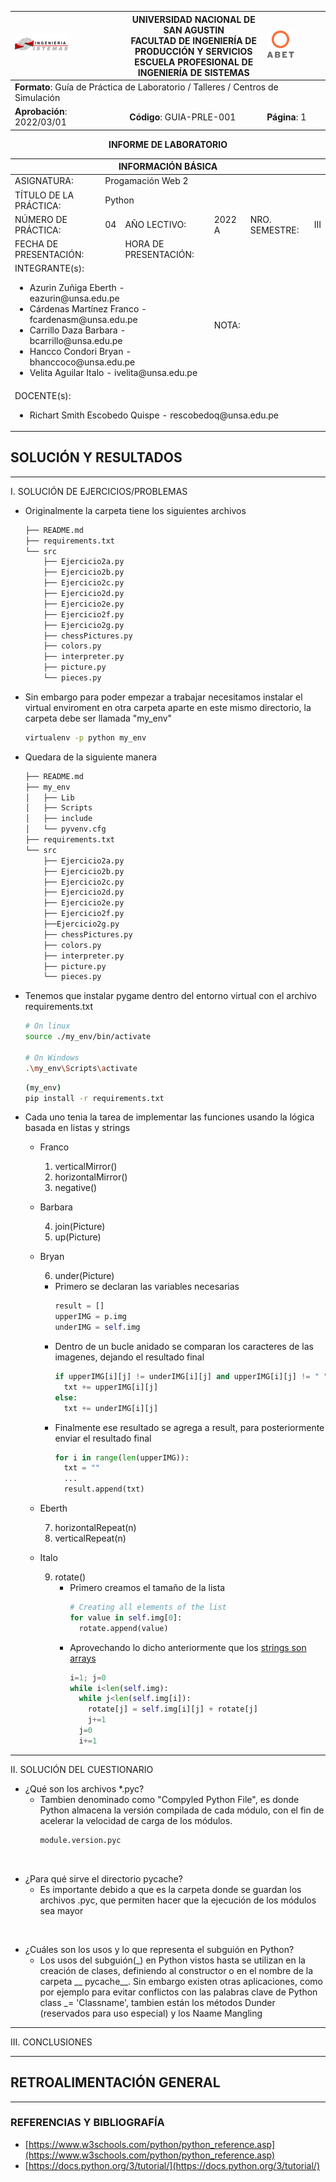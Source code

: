 <div align="center">
<table>
    <theader>
        <tr>
            <td><img src="https://github.com/rescobedoq/pw2/blob/main/epis.png?raw=true" alt="EPIS" style="width:50%; height:auto"/></td>
            <th>
                <span style="font-weight:bold;">UNIVERSIDAD NACIONAL DE SAN AGUSTIN</span><br/>
                <span style="font-weight:bold;">FACULTAD DE INGENIERÍA DE PRODUCCIÓN Y SERVICIOS</span><br/>
                <span style="font-weight:bold;">ESCUELA PROFESIONAL DE INGENIERÍA DE SISTEMAS</span>
            </th>
            <td><img src="https://github.com/rescobedoq/pw2/blob/main/abet.png?raw=true" alt="ABET" style="width:50%; height:auto"/></td>
        </tr>
    </theader>
    <tbody>
        <tr>
            <td colspan="3"><span style="font-weight:bold;">Formato</span>: Guía de Práctica de Laboratorio / Talleres / Centros de Simulación</td>
        </tr>
        <tr>
            <td><span style="font-weight:bold;">Aprobación</span>:  2022/03/01</td>
            <td><span style="font-weight:bold;">Código</span>: GUIA-PRLE-001</td>
            <td><span style="font-weight:bold;">Página</span>: 1</td>
        </tr>
    </tbody>
</table>
<span style="font-weight:bold;">INFORME DE LABORATORIO</span><br/>

<table>
    <theader>
        <tr><th colspan="6">INFORMACIÓN BÁSICA</th></tr>
    </theader>
    <tbody>
        <tr>
            <td>ASIGNATURA:</td>
            <td colspan="5">Progamación Web 2</td>
        </tr>
        <tr>
            <td>TÍTULO DE LA PRÁCTICA:</td><td colspan="5">Python</td>
        </tr>
        <tr>
            <td>NÚMERO DE PRÁCTICA:</td>
            <td>04</td>
            <td>AÑO LECTIVO:</td>
            <td>2022 A</td>
            <td>NRO. SEMESTRE:</td>
            <td>III</td>
        </tr>
        <tr>
            <td>FECHA DE PRESENTACIÓN:</td>
            <td></td>
            <td>HORA DE PRESENTACIÓN:</td>
            <td colspan="3"></td>
        </tr>
        <tr>
            <td colspan="3">INTEGRANTE(s):
                <ul>
                    <li>Azurin Zuñiga Eberth - eazurin@unsa.edu.pe</li>
                    <li>Cárdenas Martínez Franco - fcardenasm@unsa.edu.pe</li>
                    <li>Carrillo Daza Barbara - bcarrillo@unsa.edu.pe</li>
                    <li>Hancco Condori Bryan - bhanccoco@unsa.edu.pe</li>
                    <li>Velita Aguilar Italo - ivelita@unsa.edu.pe</li>
                </ul>
            </td>
            <td>NOTA:</td>
            <td colspan="2"></td>
        </tr>
        <tr>
            <td colspan="6">DOCENTE(s):
                <ul>
                    <li>Richart Smith Escobedo Quispe - rescobedoq@unsa.edu.pe</li>
                </ul>
            </td>
        </tr>
    </tbody>
</table>
</div>

<!-- Reportes -->
## SOLUCIÓN Y RESULTADOS

---

I. SOLUCIÓN DE EJERCICIOS/PROBLEMAS <br>
* Originalmente la carpeta tiene los siguientes archivos
    ```sh
    ├── README.md
    ├── requirements.txt
    └── src
        ├── Ejercicio2a.py
        ├── Ejercicio2b.py
        ├── Ejercicio2c.py
        ├── Ejercicio2d.py
        ├── Ejercicio2e.py
        ├── Ejercicio2f.py
        ├── Ejercicio2g.py
        ├── chessPictures.py
        ├── colors.py
        ├── interpreter.py
        ├── picture.py
        └── pieces.py
    ```
* Sin embargo para poder empezar a trabajar necesitamos instalar el virtual enviroment en otra carpeta aparte en este mismo directorio, la carpeta debe ser llamada "my_env"
    ```sh
    virtualenv -p python my_env
    ```
* Quedara de la siguiente manera
    ```sh
    ├── README.md
    ├── my_env
    │   ├── Lib
    │   ├── Scripts
    │   ├── include
    │   └── pyvenv.cfg
    ├── requirements.txt
    └── src
        ├── Ejercicio2a.py
        ├── Ejercicio2b.py
        ├── Ejercicio2c.py
        ├── Ejercicio2d.py
        ├── Ejercicio2e.py
        ├── Ejercicio2f.py
        ├──Ejercicio2g.py
        ├── chessPictures.py
        ├── colors.py
        ├── interpreter.py
        ├── picture.py
        └── pieces.py
    ```
* Tenemos que instalar pygame dentro del entorno virtual con el archivo requirements.txt
    ```sh
    # On linux
    source ./my_env/bin/activate

    # On Windows
    .\my_env\Scripts\activate
    ```
    ```sh
    (my_env)
    pip install -r requirements.txt
    ```
* Cada uno tenia la tarea de implementar las funciones usando la lógica basada en listas y strings
    * Franco
        1. verticalMirror()
        2. horizontalMirror()
        3. negative()
    * Barbara <!--Dejar el espacio de abajo-->

        4. join(Picture)
        5. up(Picture)
    * Bryan <!--Dejar el espacio de abajo-->

        6. under(Picture)
		* Primero se declaran las variables necesarias
			```python
			result = []
			upperIMG = p.img
			underIMG = self.img
			```
		* Dentro de un bucle anidado se comparan los caracteres de las imagenes, dejando el resultado final
			```python
			if upperIMG[i][j] != underIMG[i][j] and upperIMG[i][j] != " ":
			  txt += upperIMG[i][j]
			else:
			  txt += underIMG[i][j]
			```
		* Finalmente ese resultado se agrega a result, para posteriormente enviar el resultado final
			```python
			for i in range(len(upperIMG)):
			  txt = ""
			  ...
			  result.append(txt)
			```
    * Eberth <!--Dejar el espacio de abajo-->

        7. horizontalRepeat(n)
        8. verticalRepeat(n)
    * Italo

        9. rotate()
            * Primero creamos el tamaño de la lista
                ```python
                # Creating all elements of the list
                for value in self.img[0]:
                  rotate.append(value)
                ```
            * Aprovechando lo dicho anteriormente que los [strings son arrays](https://www.w3schools.com/python/python_strings.asp)
                ```python
                i=1; j=0
                while i<len(self.img):
                  while j<len(self.img[i]):
                    rotate[j] = self.img[i][j] + rotate[j]
                    j+=1
                  j=0
                  i+=1
                ```
    
---

II. SOLUCIÓN DEL CUESTIONARIO

<!-- Listas puedes usar "-", "+", "*" -->
* ¿Qué son los archivos *.pyc?
    * Tambien denominado como "Compyled Python File", es donde Python almacena la versión compilada de cada módulo, con el fin de acelerar la velocidad de carga de los módulos.
        ```sh
        module.version.pyc
        ```
<br>

* ¿Para qué sirve el directorio pycache?
    * Es importante debido a que es la carpeta donde se guardan los archivos .pyc, que permiten hacer que la ejecución de los módulos sea mayor
<br>

* ¿Cuáles son los usos y lo que representa el subguión en Python?
    * Los usos del subguión(_) en Python vistos hasta se utilizan en la creación de clases, definiendo al constructor o en el nombre de la carpeta __ pycache__.
    Sin embargo existen  otras aplicaciones, como por ejemplo para evitar conflictos con las palabras clave de Python
    class _= 'Classname', tambien están los métodos Dunder (reservados para uso especial) y los Naame Mangling

---

III. CONCLUSIONES

---

## RETROALIMENTACIÓN GENERAL

---

### REFERENCIAS Y BIBLIOGRAFÍA

<!-- Enlaces -->
* [https://www.w3schools.com/python/python_reference.asp](https://www.w3schools.com/python/python_reference.asp)
* [https://docs.python.org/3/tutorial/](https://docs.python.org/3/tutorial/)
 
